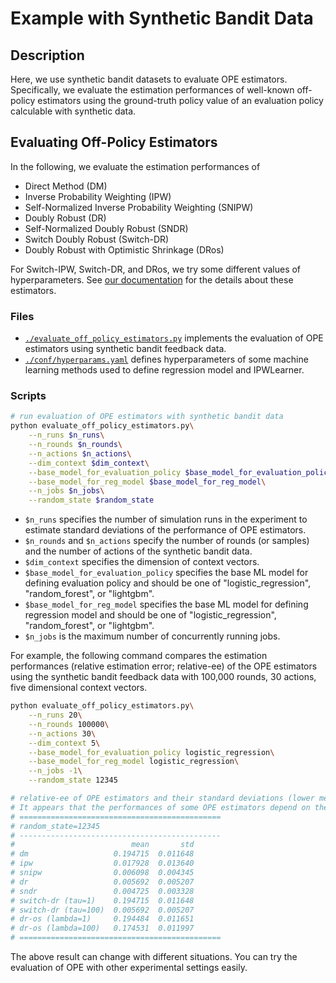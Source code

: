 # Example with Synthetic Bandit Data


## Description

Here, we use synthetic bandit datasets to evaluate OPE estimators.
Specifically, we evaluate the estimation performances of well-known off-policy estimators using the ground-truth policy value of an evaluation policy calculable with synthetic data.

## Evaluating Off-Policy Estimators

In the following, we evaluate the estimation performances of
- Direct Method (DM)
- Inverse Probability Weighting (IPW)
- Self-Normalized Inverse Probability Weighting (SNIPW)
- Doubly Robust (DR)
- Self-Normalized Doubly Robust (SNDR)
- Switch Doubly Robust (Switch-DR)
- Doubly Robust with Optimistic Shrinkage (DRos)

For Switch-IPW, Switch-DR, and DRos, we try some different values of hyperparameters.
See [our documentation](https://zr-obp.readthedocs.io/en/latest/estimators.html) for the details about these estimators.

### Files
- [`./evaluate_off_policy_estimators.py`](./evaluate_off_policy_estimators.py) implements the evaluation of OPE estimators using synthetic bandit feedback data.
- [`./conf/hyperparams.yaml`](./conf/hyperparams.yaml) defines hyperparameters of some machine learning methods used to define regression model and IPWLearner.

### Scripts

```bash
# run evaluation of OPE estimators with synthetic bandit data
python evaluate_off_policy_estimators.py\
    --n_runs $n_runs\
    --n_rounds $n_rounds\
    --n_actions $n_actions\
    --dim_context $dim_context\
    --base_model_for_evaluation_policy $base_model_for_evaluation_policy\
    --base_model_for_reg_model $base_model_for_reg_model\
    --n_jobs $n_jobs\
    --random_state $random_state
```
- `$n_runs` specifies the number of simulation runs in the experiment to estimate standard deviations of the performance of OPE estimators.
- `$n_rounds` and `$n_actions` specify the number of rounds (or samples) and the number of actions of the synthetic bandit data.
- `$dim_context` specifies the dimension of context vectors.
- `$base_model_for_evaluation_policy` specifies the base ML model for defining evaluation policy and should be one of "logistic_regression", "random_forest", or "lightgbm".
- `$base_model_for_reg_model` specifies the base ML model for defining regression model and should be one of "logistic_regression", "random_forest", or "lightgbm".
- `$n_jobs` is the maximum number of concurrently running jobs.

For example, the following command compares the estimation performances (relative estimation error; relative-ee) of the OPE estimators using the synthetic bandit feedback data with 100,000 rounds, 30 actions, five dimensional context vectors.

```bash
python evaluate_off_policy_estimators.py\
    --n_runs 20\
    --n_rounds 100000\
    --n_actions 30\
    --dim_context 5\
    --base_model_for_evaluation_policy logistic_regression\
    --base_model_for_reg_model logistic_regression\
    --n_jobs -1\
    --random_state 12345

# relative-ee of OPE estimators and their standard deviations (lower means accurate).
# It appears that the performances of some OPE estimators depend on the choice of their hyperparameters.
# =============================================
# random_state=12345
# ---------------------------------------------
#                          mean       std
# dm                   0.194715  0.011648
# ipw                  0.017928  0.013640
# snipw                0.006098  0.004345
# dr                   0.005692  0.005207
# sndr                 0.004725  0.003328
# switch-dr (tau=1)    0.194715  0.011648
# switch-dr (tau=100)  0.005692  0.005207
# dr-os (lambda=1)     0.194484  0.011651
# dr-os (lambda=100)   0.174531  0.011997
# =============================================
```

The above result can change with different situations.
You can try the evaluation of OPE with other experimental settings easily.
